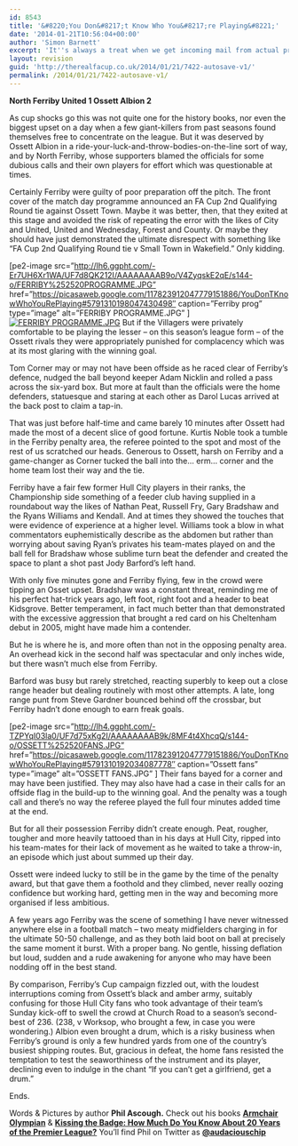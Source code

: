 ```yaml
---
id: 8543
title: '&#8220;You Don&#8217;t Know Who You&#8217;re Playing&#8221;'
date: '2014-01-21T10:56:04+00:00'
author: 'Simon Barnett'
excerpt: 'It''s always a treat when we get incoming mail from actual professionals, just facup-ing for the sheer love of football. A doff of the cap to Phil Ascough + added cupset!'
layout: revision
guid: 'http://therealfacup.co.uk/2014/01/21/7422-autosave-v1/'
permalink: /2014/01/21/7422-autosave-v1/
---
```


**North Ferriby United 1 Ossett Albion 2**

As cup shocks go this was not quite one for the history books, nor even the biggest upset on a day when a few giant-killers from past seasons found themselves free to concentrate on the league. But it was deserved by Ossett Albion in a ride-your-luck-and-throw-bodies-on-the-line sort of way, and by North Ferriby, whose supporters blamed the officials for some dubious calls and their own players for effort which was questionable at times.

Certainly Ferriby were guilty of poor preparation off the pitch. The front cover of the match day programme announced an FA Cup 2nd Qualifying Round tie against Ossett Town. Maybe it was better, then, that they exited at this stage and avoided the risk of repeating the error with the likes of City and United, United and Wednesday, Forest and County. Or maybe they should have just demonstrated the ultimate disrespect with something like “FA Cup 2nd Qualifying Round tie v Small Town in Wakefield.” Only kidding.

\[pe2-image src=”http://lh6.ggpht.com/-Er7UH6Xr1WA/UF7d8QK212I/AAAAAAAAB9o/V4ZyqskE2qE/s144-o/FERRIBY%252520PROGRAMME.JPG” href=”https://picasaweb.google.com/117823912047779151886/YouDonTKnowWhoYouRePlaying#5791310198047430498″ caption=”Ferriby prog” type=”image” alt=”FERRIBY PROGRAMME.JPG” \] [![FERRIBY PROGRAMME.JPG](http://lh6.ggpht.com/-Er7UH6Xr1WA/UF7d8QK212I/AAAAAAAAB9o/V4ZyqskE2qE/h320/FERRIBY%252520PROGRAMME.JPG)](http://lh6.ggpht.com/-Er7UH6Xr1WA/UF7d8QK212I/AAAAAAAAB9o/V4ZyqskE2qE/w800/FERRIBY%252520PROGRAMME.JPG) But if the Villagers were privately comfortable to be playing the lesser – on this season’s league form – of the Ossett rivals they were appropriately punished for complacency which was at its most glaring with the winning goal.

Tom Corner may or may not have been offside as he raced clear of Ferriby’s defence, nudged the ball beyond keeper Adam Nicklin and rolled a pass across the six-yard box. But more at fault than the officials were the home defenders, statuesque and staring at each other as Darol Lucas arrived at the back post to claim a tap-in.

That was just before half-time and came barely 10 minutes after Ossett had made the most of a decent slice of good fortune. Kurtis Noble took a tumble in the Ferriby penalty area, the referee pointed to the spot and most of the rest of us scratched our heads. Generous to Ossett, harsh on Ferriby and a game-changer as Corner tucked the ball into the… erm… corner and the home team lost their way and the tie.

Ferriby have a fair few former Hull City players in their ranks, the Championship side something of a feeder club having supplied in a roundabout way the likes of Nathan Peat, Russell Fry, Gary Bradshaw and the Ryans Williams and Kendall. And at times they showed the touches that were evidence of experience at a higher level. Williams took a blow in what commentators euphemistically describe as the abdomen but rather than worrying about saving Ryan’s privates his team-mates played on and the ball fell for Bradshaw whose sublime turn beat the defender and created the space to plant a shot past Jody Barford’s left hand.

With only five minutes gone and Ferriby flying, few in the crowd were tipping an Osset upset. Bradshaw was a constant threat, reminding me of his perfect hat-trick years ago, left foot, right foot and a header to beat Kidsgrove. Better temperament, in fact much better than that demonstrated with the excessive aggression that brought a red card on his Cheltenham debut in 2005, might have made him a contender.

But he is where he is, and more often than not in the opposing penalty area. An overhead kick in the second half was spectacular and only inches wide, but there wasn’t much else from Ferriby.

Barford was busy but rarely stretched, reacting superbly to keep out a close range header but dealing routinely with most other attempts. A late, long range punt from Steve Gardner bounced behind off the crossbar, but Ferriby hadn’t done enough to earn freak goals.

\[pe2-image src=”http://lh4.ggpht.com/-TZPYqI03la0/UF7d75xKg2I/AAAAAAAAB9k/8MF4t4XhcqQ/s144-o/OSSETT%252520FANS.JPG” href=”https://picasaweb.google.com/117823912047779151886/YouDonTKnowWhoYouRePlaying#5791310192034087778″ caption=”Ossett fans” type=”image” alt=”OSSETT FANS.JPG” \] Their fans bayed for a corner and may have been justified. They may also have had a case in their calls for an offside flag in the build-up to the winning goal. And the penalty was a tough call and there’s no way the referee played the full four minutes added time at the end.

But for all their possession Ferriby didn’t create enough. Peat, rougher, tougher and more heavily tattooed than in his days at Hull City, ripped into his team-mates for their lack of movement as he waited to take a throw-in, an episode which just about summed up their day.

Ossett were indeed lucky to still be in the game by the time of the penalty award, but that gave them a foothold and they climbed, never really oozing confidence but working hard, getting men in the way and becoming more organised if less ambitious.

A few years ago Ferriby was the scene of something I have never witnessed anywhere else in a football match – two meaty midfielders charging in for the ultimate 50-50 challenge, and as they both laid boot on ball at precisely the same moment it burst. With a proper bang. No gentle, hissing deflation but loud, sudden and a rude awakening for anyone who may have been nodding off in the best stand.

By comparison, Ferriby’s Cup campaign fizzled out, with the loudest interruptions coming from Ossett’s black and amber army, suitably confusing for those Hull City fans who took advantage of their team’s Sunday kick-off to swell the crowd at Church Road to a season’s second-best of 236. (238, v Worksop, who brought a few, in case you were wondering.) Albion even brought a drum, which is a risky business when Ferriby’s ground is only a few hundred yards from one of the country’s busiest shipping routes. But, gracious in defeat, the home fans resisted the temptation to test the seaworthiness of the instrument and its player, declining even to indulge in the chant “If you can’t get a girlfriend, get a drum.”

Ends.

Words &amp; Pictures by author **Phil Ascough.** Check out his books **[Armchair Olympian](http://www.amazon.co.uk/The-Armchair-Olympian-Biggest-Competition/dp/1408164760/ref=pd_sim_b_3/276-7493057-8281503)** &amp; **[Kissing the Badge: How Much Do You Know About 20 Years of the Premier League?](http://www.amazon.co.uk/Kissing-Badge-About-Premier-League/dp/1408156369/ref=sr_1_1?s=books&ie=UTF8&qid=1311152150&sr=1-1)** You’ll find Phil on Twitter as **[@audaciouschip](https://twitter.com/audaciouschip)**